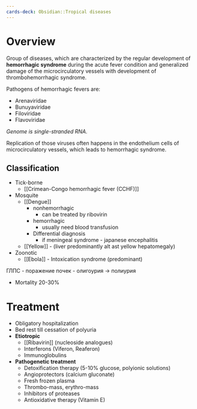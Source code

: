 ```yaml
---
cards-deck: Obsidian::Tropical diseases
---
```


# Overview

Group of diseases, which are characterized by the regular development of **hemorrhagic syndrome** during the acute fever condition and generalized damage of the microcirculatory vessels with development of thrombohemorrhagic syndrome.

Pathogens of hemorrhagic fevers are:
- Arenaviridae
- Bunuyaviridae
- Filoviridae
- Flavoviridae

*Genome is single-stranded RNA.*

Replication of those viruses often happens in the endothelium cells of microcirculatory vessels, which leads to hemorrhagic syndrome.

## Classification
- Tick-borne
	- [[Crimean-Congo hemorrhagic fever (CCHF)]] 
- Mosquite 
	- [[Dengue]]
		- nonhemorrhagic
			- can be treated by ribovirin
		- hemorrhagic
			- usually need blood transfusion
		- Differential diagnosis
			- if meningeal syndrome - japanese encephalitis
	- [[Yellow]] - (liver predominantly alt ast yellow hepatomegaly)
- Zoonotic
	- [[Ebola]] - Intoxication syndrome (predominant)

ГЛПС - поражение почек - олигоурия → полиурия
- Mortality 20-30%

# Treatment
- Obligatory hospitalization
- Bed rest till cessation of polyuria
- **Etiotropic**
	- [[Ribavirin]] (nucleoside analogues)
	- Interferons (Viferon, Reaferon)
	- Immunoglobulins
- **Pathogenetic treatment**
	- Detoxification therapy (5-10% glucose, polyionic solutions)
	- Angioprotectors (calcium gluconate)
	- Fresh frozen plasma
	- Thrombo-mass, erythro-mass
	- Inhibitors of proteases
	- Antioxidative therapy (Vitamin E)

